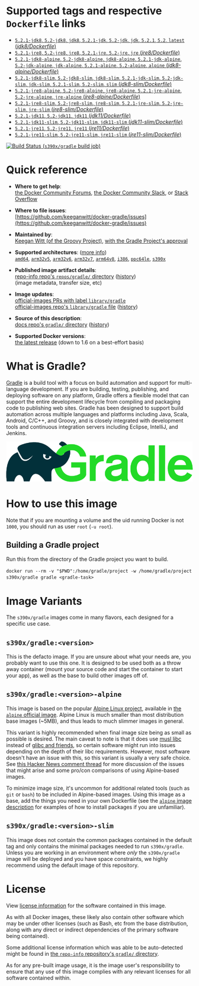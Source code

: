 <!--

********************************************************************************

WARNING:

    DO NOT EDIT "gradle/README.md"

    IT IS AUTO-GENERATED

    (from the other files in "gradle/" combined with a set of templates)

********************************************************************************

-->

# Supported tags and respective `Dockerfile` links

-	[`5.2.1-jdk8`, `5.2-jdk8`, `jdk8`, `5.2.1-jdk`, `5.2-jdk`, `jdk`, `5.2.1`, `5.2`, `latest` (*jdk8/Dockerfile*)](https://github.com/keeganwitt/docker-gradle/blob/9ecbf1925ddb905c0bf5993f10b173873c0432d6/jdk8/Dockerfile)
-	[`5.2.1-jre8`, `5.2-jre8`, `jre8`, `5.2.1-jre`, `5.2-jre`, `jre` (*jre8/Dockerfile*)](https://github.com/keeganwitt/docker-gradle/blob/9ecbf1925ddb905c0bf5993f10b173873c0432d6/jre8/Dockerfile)
-	[`5.2.1-jdk8-alpine`, `5.2-jdk8-alpine`, `jdk8-alpine`, `5.2.1-jdk-alpine`, `5.2-jdk-alpine`, `jdk-alpine`, `5.2.1-alpine`, `5.2-alpine`, `alpine` (*jdk8-alpine/Dockerfile*)](https://github.com/keeganwitt/docker-gradle/blob/9ecbf1925ddb905c0bf5993f10b173873c0432d6/jdk8-alpine/Dockerfile)
-	[`5.2.1-jdk8-slim`, `5.2-jdk8-slim`, `jdk8-slim`, `5.2.1-jdk-slim`, `5.2-jdk-slim`, `jdk-slim`, `5.2.1-slim`, `5.2-slim`, `slim` (*jdk8-slim/Dockerfile*)](https://github.com/keeganwitt/docker-gradle/blob/9ecbf1925ddb905c0bf5993f10b173873c0432d6/jdk8-slim/Dockerfile)
-	[`5.2.1-jre8-alpine`, `5.2-jre8-alpine`, `jre8-alpine`, `5.2.1-jre-alpine`, `5.2-jre-alpine`, `jre-alpine` (*jre8-alpine/Dockerfile*)](https://github.com/keeganwitt/docker-gradle/blob/9ecbf1925ddb905c0bf5993f10b173873c0432d6/jre8-alpine/Dockerfile)
-	[`5.2.1-jre8-slim`, `5.2-jre8-slim`, `jre8-slim`, `5.2.1-jre-slim`, `5.2-jre-slim`, `jre-slim` (*jre8-slim/Dockerfile*)](https://github.com/keeganwitt/docker-gradle/blob/9ecbf1925ddb905c0bf5993f10b173873c0432d6/jre8-slim/Dockerfile)
-	[`5.2.1-jdk11`, `5.2-jdk11`, `jdk11` (*jdk11/Dockerfile*)](https://github.com/keeganwitt/docker-gradle/blob/9ecbf1925ddb905c0bf5993f10b173873c0432d6/jdk11/Dockerfile)
-	[`5.2.1-jdk11-slim`, `5.2-jdk11-slim`, `jdk11-slim` (*jdk11-slim/Dockerfile*)](https://github.com/keeganwitt/docker-gradle/blob/9ecbf1925ddb905c0bf5993f10b173873c0432d6/jdk11-slim/Dockerfile)
-	[`5.2.1-jre11`, `5.2-jre11`, `jre11` (*jre11/Dockerfile*)](https://github.com/keeganwitt/docker-gradle/blob/9ecbf1925ddb905c0bf5993f10b173873c0432d6/jre11/Dockerfile)
-	[`5.2.1-jre11-slim`, `5.2-jre11-slim`, `jre11-slim` (*jre11-slim/Dockerfile*)](https://github.com/keeganwitt/docker-gradle/blob/9ecbf1925ddb905c0bf5993f10b173873c0432d6/jre11-slim/Dockerfile)

[![Build Status](https://doi-janky.infosiftr.net/job/multiarch/job/s390x/job/gradle/badge/icon) (`s390x/gradle` build job)](https://doi-janky.infosiftr.net/job/multiarch/job/s390x/job/gradle/)

# Quick reference

-	**Where to get help**:  
	[the Docker Community Forums](https://forums.docker.com/), [the Docker Community Slack](https://blog.docker.com/2016/11/introducing-docker-community-directory-docker-community-slack/), or [Stack Overflow](https://stackoverflow.com/search?tab=newest&q=docker)

-	**Where to file issues**:  
	[https://github.com/keeganwitt/docker-gradle/issues](https://github.com/keeganwitt/docker-gradle/issues)

-	**Maintained by**:  
	[Keegan Witt (of the Groovy Project)](https://github.com/keeganwitt/docker-gradle), [with the Gradle Project's approval](https://discuss.gradle.org/t/official-docker-images/21159/8)

-	**Supported architectures**: ([more info](https://github.com/docker-library/official-images#architectures-other-than-amd64))  
	[`amd64`](https://hub.docker.com/r/amd64/gradle/), [`arm32v5`](https://hub.docker.com/r/arm32v5/gradle/), [`arm32v6`](https://hub.docker.com/r/arm32v6/gradle/), [`arm32v7`](https://hub.docker.com/r/arm32v7/gradle/), [`arm64v8`](https://hub.docker.com/r/arm64v8/gradle/), [`i386`](https://hub.docker.com/r/i386/gradle/), [`ppc64le`](https://hub.docker.com/r/ppc64le/gradle/), [`s390x`](https://hub.docker.com/r/s390x/gradle/)

-	**Published image artifact details**:  
	[repo-info repo's `repos/gradle/` directory](https://github.com/docker-library/repo-info/blob/master/repos/gradle) ([history](https://github.com/docker-library/repo-info/commits/master/repos/gradle))  
	(image metadata, transfer size, etc)

-	**Image updates**:  
	[official-images PRs with label `library/gradle`](https://github.com/docker-library/official-images/pulls?q=label%3Alibrary%2Fgradle)  
	[official-images repo's `library/gradle` file](https://github.com/docker-library/official-images/blob/master/library/gradle) ([history](https://github.com/docker-library/official-images/commits/master/library/gradle))

-	**Source of this description**:  
	[docs repo's `gradle/` directory](https://github.com/docker-library/docs/tree/master/gradle) ([history](https://github.com/docker-library/docs/commits/master/gradle))

-	**Supported Docker versions**:  
	[the latest release](https://github.com/docker/docker-ce/releases/latest) (down to 1.6 on a best-effort basis)

# What is Gradle?

[Gradle](https://gradle.org/) is a build tool with a focus on build automation and support for multi-language development. If you are building, testing, publishing, and deploying software on any platform, Gradle offers a flexible model that can support the entire development lifecycle from compiling and packaging code to publishing web sites. Gradle has been designed to support build automation across multiple languages and platforms including Java, Scala, Android, C/C++, and Groovy, and is closely integrated with development tools and continuous integration servers including Eclipse, IntelliJ, and Jenkins.

![logo](https://raw.githubusercontent.com/docker-library/docs/c3d3ca6beed000f9ba6eabc98f3399158f520256/gradle/logo.png)

# How to use this image

Note that if you are mounting a volume and the uid running Docker is not `1000`, you should run as user `root` (`-u root`).

## Building a Gradle project

Run this from the directory of the Gradle project you want to build.

`docker run --rm -v "$PWD":/home/gradle/project -w /home/gradle/project s390x/gradle gradle <gradle-task>`

# Image Variants

The `s390x/gradle` images come in many flavors, each designed for a specific use case.

## `s390x/gradle:<version>`

This is the defacto image. If you are unsure about what your needs are, you probably want to use this one. It is designed to be used both as a throw away container (mount your source code and start the container to start your app), as well as the base to build other images off of.

## `s390x/gradle:<version>-alpine`

This image is based on the popular [Alpine Linux project](http://alpinelinux.org), available in [the `alpine` official image](https://hub.docker.com/_/alpine). Alpine Linux is much smaller than most distribution base images (~5MB), and thus leads to much slimmer images in general.

This variant is highly recommended when final image size being as small as possible is desired. The main caveat to note is that it does use [musl libc](http://www.musl-libc.org) instead of [glibc and friends](http://www.etalabs.net/compare_libcs.html), so certain software might run into issues depending on the depth of their libc requirements. However, most software doesn't have an issue with this, so this variant is usually a very safe choice. See [this Hacker News comment thread](https://news.ycombinator.com/item?id=10782897) for more discussion of the issues that might arise and some pro/con comparisons of using Alpine-based images.

To minimize image size, it's uncommon for additional related tools (such as `git` or `bash`) to be included in Alpine-based images. Using this image as a base, add the things you need in your own Dockerfile (see the [`alpine` image description](https://hub.docker.com/_/alpine/) for examples of how to install packages if you are unfamiliar).

## `s390x/gradle:<version>-slim`

This image does not contain the common packages contained in the default tag and only contains the minimal packages needed to run `s390x/gradle`. Unless you are working in an environment where *only* the `s390x/gradle` image will be deployed and you have space constraints, we highly recommend using the default image of this repository.

# License

View [license information](https://gradle.org/license/) for the software contained in this image.

As with all Docker images, these likely also contain other software which may be under other licenses (such as Bash, etc from the base distribution, along with any direct or indirect dependencies of the primary software being contained).

Some additional license information which was able to be auto-detected might be found in [the `repo-info` repository's `gradle/` directory](https://github.com/docker-library/repo-info/tree/master/repos/gradle).

As for any pre-built image usage, it is the image user's responsibility to ensure that any use of this image complies with any relevant licenses for all software contained within.
